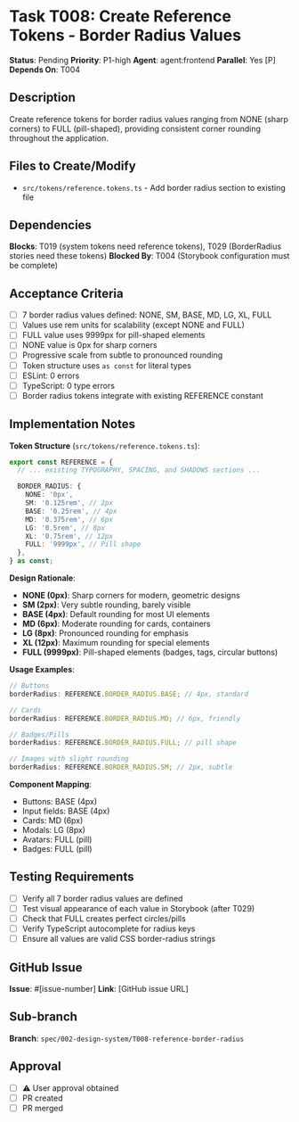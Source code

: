 # Task T008: Create Reference Tokens - Border Radius Values

**Status**: Pending
**Priority**: P1-high
**Agent**: agent:frontend
**Parallel**: Yes [P]
**Depends On**: T004

## Description

Create reference tokens for border radius values ranging from NONE (sharp corners) to FULL (pill-shaped), providing consistent corner rounding throughout the application.

## Files to Create/Modify

- `src/tokens/reference.tokens.ts` - Add border radius section to existing file

## Dependencies

**Blocks**: T019 (system tokens need reference tokens), T029 (BorderRadius stories need these tokens)
**Blocked By**: T004 (Storybook configuration must be complete)

## Acceptance Criteria

- [ ] 7 border radius values defined: NONE, SM, BASE, MD, LG, XL, FULL
- [ ] Values use rem units for scalability (except NONE and FULL)
- [ ] FULL value uses 9999px for pill-shaped elements
- [ ] NONE value is 0px for sharp corners
- [ ] Progressive scale from subtle to pronounced rounding
- [ ] Token structure uses `as const` for literal types
- [ ] ESLint: 0 errors
- [ ] TypeScript: 0 type errors
- [ ] Border radius tokens integrate with existing REFERENCE constant

## Implementation Notes

**Token Structure** (`src/tokens/reference.tokens.ts`):

```typescript
export const REFERENCE = {
  // ... existing TYPOGRAPHY, SPACING, and SHADOWS sections ...

  BORDER_RADIUS: {
    NONE: '0px',
    SM: '0.125rem', // 2px
    BASE: '0.25rem', // 4px
    MD: '0.375rem', // 6px
    LG: '0.5rem', // 8px
    XL: '0.75rem', // 12px
    FULL: '9999px', // Pill shape
  },
} as const;
```

**Design Rationale**:

- **NONE (0px)**: Sharp corners for modern, geometric designs
- **SM (2px)**: Very subtle rounding, barely visible
- **BASE (4px)**: Default rounding for most UI elements
- **MD (6px)**: Moderate rounding for cards, containers
- **LG (8px)**: Pronounced rounding for emphasis
- **XL (12px)**: Maximum rounding for special elements
- **FULL (9999px)**: Pill-shaped elements (badges, tags, circular buttons)

**Usage Examples**:

```typescript
// Buttons
borderRadius: REFERENCE.BORDER_RADIUS.BASE; // 4px, standard

// Cards
borderRadius: REFERENCE.BORDER_RADIUS.MD; // 6px, friendly

// Badges/Pills
borderRadius: REFERENCE.BORDER_RADIUS.FULL; // pill shape

// Images with slight rounding
borderRadius: REFERENCE.BORDER_RADIUS.SM; // 2px, subtle
```

**Component Mapping**:

- Buttons: BASE (4px)
- Input fields: BASE (4px)
- Cards: MD (6px)
- Modals: LG (8px)
- Avatars: FULL (pill)
- Badges: FULL (pill)

## Testing Requirements

- [ ] Verify all 7 border radius values are defined
- [ ] Test visual appearance of each value in Storybook (after T029)
- [ ] Check that FULL creates perfect circles/pills
- [ ] Verify TypeScript autocomplete for radius keys
- [ ] Ensure all values are valid CSS border-radius strings

## GitHub Issue

**Issue**: #[issue-number]
**Link**: [GitHub issue URL]

## Sub-branch

**Branch**: `spec/002-design-system/T008-reference-border-radius`

## Approval

- [ ] ⚠️ User approval obtained
- [ ] PR created
- [ ] PR merged
